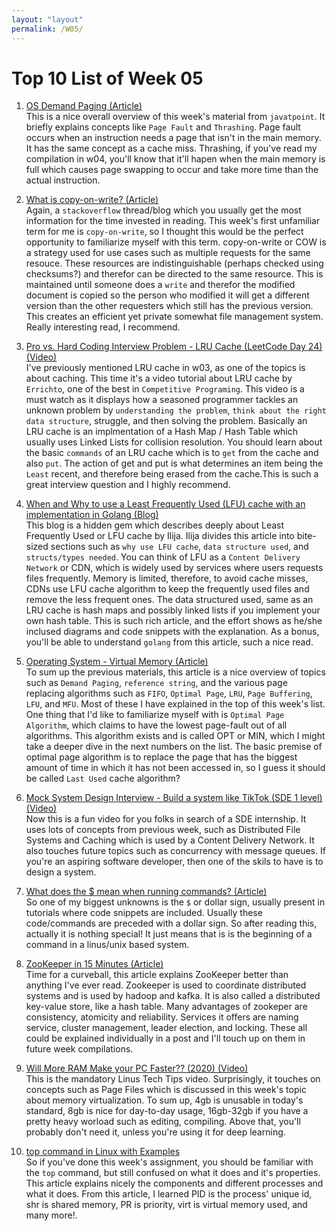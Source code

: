 ```yaml
---
layout: "layout"
permalink: /W05/
---
```


# Top 10 List of Week 05

1. [OS Demand Paging (Article)](https://www.javatpoint.com/os-demand-paging)<br>
This is a nice overall overview of this week's material from `javatpoint`. It briefly explains concepts like `Page Fault` and `Thrashing`. Page fault occurs when an instruction needs a page that isn't in the main memory. It has the same concept as a cache miss. Thrashing, if you've read my compilation in w04, you'll know that it'll hapen when the main memory is full which causes page swapping to occur and take more time than the actual instruction. 

2. [What is copy-on-write? (Article)](https://stackoverflow.com/questions/628938/what-is-copy-on-write)<br>
Again, a `stackoverflow` thread/blog which you usually get the most information for the time invested in reading. This week's first unfamiliar term for me is `copy-on-write`, so I thought this would be the perfect opportunity to familiarize myself with this term. copy-on-write or COW is a strategy used for use cases such as multiple requests for the same resouce. These resources are indistinguishable (perhaps checked using checksums?) and therefor can be directed to the same resource. This is maintained until someone does a `write` and therefor the modified document is copied so the person who modified it will get a different version than the other requesters which still has the previous version. This creates an efficient yet private somewhat file management system. Really interesting read, I recommend.

3. [Pro vs. Hard Coding Interview Problem - LRU Cache (LeetCode Day 24) (Video)](https://www.youtube.com/watch?v=FN8U19xxGog)<br>
I've previously mentioned LRU cache in w03, as one of the topics is about caching. This time it's a video tutorial about LRU cache by `Errichto`, one of the best in `Competitive Programing`. This video is a must watch as it displays how a seasoned programmer tackles an unknown problem by `understanding the problem`, `think about the right data structure`, struggle, and then solving the problem. Basically an LRU cache is an implmentation of a Hash Map / Hash Table which usually uses Linked Lists for collision resolution. You should learn about the basic `commands` of an LRU cache which is to `get` from the cache and also `put`. The action of get and put is what determines an item being the `Least` recent, and therefore being erased from the cache.This is such a great interview question and I highly recommend.

4. [When and Why to use a Least Frequently Used (LFU) cache with an implementation in Golang (Blog)](https://ieftimov.com/post/when-why-least-frequently-used-cache-implementation-golang/)<br>
This blog is a hidden gem which describes deeply about Least Frequently Used or LFU cache by Ilija. Ilija divides this article into bite-sized sections such as `why use LFU cache`, `data structure used`, and `structs/types needed`. You can think of LFU as a `Content Delivery Network` or CDN, which is widely used by services where users requests files frequently. Memory is limited, therefore, to avoid cache misses, CDNs use LFU cache algorithm to keep the frequently used files and remove the less frequent ones. The data structured used, same as an LRU cache is hash maps and possibly linked lists if you implement your own hash table. This is such rich article, and the effort shows as he/she inclused diagrams and code snippets with the explanation. As a bonus, you'll be able to understand `golang` from this article, such a nice read.

5. [Operating System - Virtual Memory (Article)](https://www.tutorialspoint.com/operating_system/os_virtual_memory.htm)<br>
To sum up the previous materials, this article is a nice overview of topics such as `Demand Paging`, `reference string`, and the various page replacing algorithms such as `FIFO`, `Optimal Page`, `LRU`, `Page Buffering`, `LFU`, and `MFU`. Most of these I have explained in the top of this week's list. One thing that I'd like to familiarize myself with is `Optimal Page Algorithm`, which claims to have the lowest page-fault out of all algorithms. This algorithm exists and is called OPT or MIN, which I might take a deeper dive in the next numbers on the list. The basic premise of optimal page algorithm is to replace the page that has the biggest amount of time in which it has not been accessed in, so I guess it should be called `Last Used` cache algorithm?

6. [Mock System Design Interview - Build a system like TikTok (SDE 1 level) (Video)](https://www.youtube.com/watch?v=vpa2vQdF-AI)<br>
Now this is a fun video for you folks in search of a SDE internship. It uses lots of concepts from previous week, such as Distributed File Systems and Caching which is used by a Content Delivery Network. It also touches future topics such as concurrency with message queues. If you're an aspiring software developer, then one of the skils to have is to design a system.

7. [What does the $ mean when running commands? (Article)](https://stackoverflow.com/questions/19986306/what-does-the-mean-when-running-commands)<br>
So one of my biggest unknowns is the `$` or dollar sign, usually present in tutorials where code snippets are included. Usually these code/commands are preceded with a dollar sign. So after reading this, actually it is nothing special! It just means that is is the beginning of a command in a linus/unix based system.

8. [ZooKeeper in 15 Minutes (Article)](https://dzone.com/articles/zookeeper-in-15-minutes)<br>
Time for a curveball, this article explains ZooKeeper better than anything I've ever read. Zookeeper is used to coordinate distributed systems and is used by hadoop and kafka. It is also called a distributed key-value store, like a hash table. Many advantages of zookeper are consistency, atomicity and reliability. Services it offers are naming service, cluster management, leader election, and locking. These all could be explained individually in a post and I'll touch up on them in future week compilations.

9. [Will More RAM Make your PC Faster?? (2020) (Video)](https://www.youtube.com/watch?v=kUFWalEf31w)<br>
This is the mandatory Linus Tech Tips video. Surprisingly, it touches on concepts such as Page Files which is discussed in this week's topic about memory virtualization. To sum up, 4gb is unusable in today's standard, 8gb is nice for day-to-day usage, 16gb-32gb if you have a pretty heavy worload such as editing, compiling. Above that, you'll probably don't need it, unless you're using it for deep learning.

10. [top command in Linux with Examples](https://www.geeksforgeeks.org/top-command-in-linux-with-examples/)<br>
So if you've done this week's assignment, you should be familiar with the `top` command, but still confused on what it does and it's properties. This article explains nicely the components and different processes and what it does. From this article, I learned PID is the process' unique id, shr is shared memory, PR is priority, virt is virtual memory used, and many more!.

